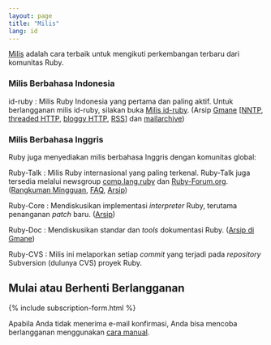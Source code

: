 ```yaml
---
layout: page
title: "Milis"
lang: id
---
```


[Milis][1] adalah cara terbaik untuk mengikuti perkembangan terbaru dari
komunitas Ruby.

### Milis Berbahasa Indonesia

id-ruby
: Milis Ruby Indonesia yang pertama dan paling aktif. Untuk berlangganan
  milis id-ruby, silakan buka [Milis id-ruby][2]. (Arsip [Gmane][3]
  \[[NNTP](nntp://news.gmane.org/gmane.comp.lang.ruby.region.indonesia),
  [threaded HTTP][4], [bloggy HTTP][5], [RSS][6]\] dan [mailarchive][7])

### Milis Berbahasa Inggris

Ruby juga menyediakan milis berbahasa Inggris dengan komunitas global:

Ruby-Talk
: Milis Ruby internasional yang paling terkenal. Ruby-Talk juga tersedia
  melalui newsgroup [comp.lang.ruby](news:comp.lang.ruby) dan
  [Ruby-Forum.org][8]. ([Rangkuman Mingguan][9], [FAQ][10], [Arsip][11])

Ruby-Core
: Mendiskusikan implementasi *interpreter* Ruby, terutama
  penanganan *patch* baru. ([Arsip][12])

Ruby-Doc
: Mendiskusikan standar dan *tools* dokumentasi Ruby. ([Arsip di
  Gmane][13])

Ruby-CVS
: Milis ini melaporkan setiap *commit* yang terjadi pada *repository*
  Subversion (dulunya CVS) proyek Ruby.

## Mulai atau Berhenti Berlangganan

{% include subscription-form.html %}

Apabila Anda tidak menerima e-mail konfirmasi, Anda bisa mencoba
berlangganan menggunakan [cara
manual](/id/community/mailing-lists/manual-instructions/).



[1]: http://id.wikipedia.org/wiki/Milis "Group diskusi di internet dimana setiap orang bisa berlangganan dan berpartisipasi didalamnya."
[2]: http://groups.google.com/group/ruby-indonesia
[3]: http://gmane.org/info.php?group=gmane.comp.lang.ruby.region.indonesia
[4]: http://news.gmane.org/gmane.comp.lang.ruby.region.indonesia
[5]: http://blog.gmane.org/gmane.comp.lang.ruby.region.indonesia
[6]: http://rss.gmane.org/gmane.comp.lang.ruby.region.indonesia
[7]: http://www.mail-archive.com/id-ruby@yahoogroups.com/
[8]: http://ruby-forum.org
[9]: http://www.rubyweeklynews.org/
[10]: http://rubyhacker.com/clrFAQ.html
[11]: http://blade.nagaokaut.ac.jp/ruby/ruby-talk/index.shtml
[12]: http://blade.nagaokaut.ac.jp/ruby/ruby-core/index.shtml
[13]: http://dir.gmane.org/gmane.comp.lang.ruby.documentation
